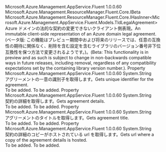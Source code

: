 <Type Name="IDomainLegalAgreement" FullName="Microsoft.Azure.Management.AppService.Fluent.IDomainLegalAgreement">
  <TypeSignature Language="C#" Value="public interface IDomainLegalAgreement : Microsoft.Azure.Management.ResourceManager.Fluent.Core.IBeta, Microsoft.Azure.Management.ResourceManager.Fluent.Core.IHasInner&lt;Microsoft.Azure.Management.AppService.Fluent.Models.TldLegalAgreement&gt;" />
  <TypeSignature Language="ILAsm" Value=".class public interface auto ansi abstract IDomainLegalAgreement implements class Microsoft.Azure.Management.ResourceManager.Fluent.Core.IBeta, class Microsoft.Azure.Management.ResourceManager.Fluent.Core.IHasInner`1&lt;class Microsoft.Azure.Management.AppService.Fluent.Models.TldLegalAgreement&gt;" />
  <TypeSignature Language="DocId" Value="T:Microsoft.Azure.Management.AppService.Fluent.IDomainLegalAgreement" />
  <TypeSignature Language="VB.NET" Value="Public Interface IDomainLegalAgreement&#xA;Implements IBeta, IHasInner(Of TldLegalAgreement)" />
  <TypeSignature Language="F#" Value="type IDomainLegalAgreement = interface&#xA;    interface IBeta&#xA;    interface IHasInner&lt;TldLegalAgreement&gt;" />
  <AssemblyInfo>
    <AssemblyName>Microsoft.Azure.Management.AppService.Fluent</AssemblyName>
    <AssemblyVersion>1.0.0.60</AssemblyVersion>
  </AssemblyInfo>
  <Interfaces>
    <Interface>
      <InterfaceName>Microsoft.Azure.Management.ResourceManager.Fluent.Core.IBeta</InterfaceName>
    </Interface>
    <Interface>
      <InterfaceName>Microsoft.Azure.Management.ResourceManager.Fluent.Core.IHasInner&lt;Microsoft.Azure.Management.AppService.Fluent.Models.TldLegalAgreement&gt;</InterfaceName>
    </Interface>
  </Interfaces>
  <Docs>
    <summary>
            <span data-ttu-id="0cd0c-101">Azure ドメインの法的な契約の変更できないクライアント側表現。</span><span class="sxs-lookup"><span data-stu-id="0cd0c-101">An immutable client-side representation of an Azure domain legal agreement.</span></span>
            </summary>
    <remarks>
            <span data-ttu-id="0cd0c-102">(ベータ版: この機能はプレビュー期間中および将来のリリースでは、任意の互換性の期待に関係なく、削除を含む設定を含むライブラリのバージョン番号非下位互換性を保つ方法で変更されるようです。)。</span><span class="sxs-lookup"><span data-stu-id="0cd0c-102">(Beta: This functionality is in preview and as such is subject to change in non-backwards compatible ways in future releases, including removal, regardless of any compatibility expectations set by the containing library version number.).</span></span>
            </remarks>
  </Docs>
  <Members>
    <Member MemberName="AgreementKey">
      <MemberSignature Language="C#" Value="public string AgreementKey { get; }" />
      <MemberSignature Language="ILAsm" Value=".property instance string AgreementKey" />
      <MemberSignature Language="DocId" Value="P:Microsoft.Azure.Management.AppService.Fluent.IDomainLegalAgreement.AgreementKey" />
      <MemberSignature Language="VB.NET" Value="Public ReadOnly Property AgreementKey As String" />
      <MemberSignature Language="F#" Value="member this.AgreementKey : string" Usage="Microsoft.Azure.Management.AppService.Fluent.IDomainLegalAgreement.AgreementKey" />
      <MemberType>Property</MemberType>
      <AssemblyInfo>
        <AssemblyName>Microsoft.Azure.Management.AppService.Fluent</AssemblyName>
        <AssemblyVersion>1.0.0.60</AssemblyVersion>
      </AssemblyInfo>
      <ReturnValue>
        <ReturnType>System.String</ReturnType>
      </ReturnValue>
      <Docs>
        <summary>
            <span data-ttu-id="0cd0c-103">アグリーメントの一意の識別子を取得します。</span><span class="sxs-lookup"><span data-stu-id="0cd0c-103">Gets unique identifier for the agreement.</span></span>
            </summary>
        <value>To be added.</value>
        <remarks>To be added.</remarks>
      </Docs>
    </Member>
    <Member MemberName="Content">
      <MemberSignature Language="C#" Value="public string Content { get; }" />
      <MemberSignature Language="ILAsm" Value=".property instance string Content" />
      <MemberSignature Language="DocId" Value="P:Microsoft.Azure.Management.AppService.Fluent.IDomainLegalAgreement.Content" />
      <MemberSignature Language="VB.NET" Value="Public ReadOnly Property Content As String" />
      <MemberSignature Language="F#" Value="member this.Content : string" Usage="Microsoft.Azure.Management.AppService.Fluent.IDomainLegalAgreement.Content" />
      <MemberType>Property</MemberType>
      <AssemblyInfo>
        <AssemblyName>Microsoft.Azure.Management.AppService.Fluent</AssemblyName>
        <AssemblyVersion>1.0.0.60</AssemblyVersion>
      </AssemblyInfo>
      <ReturnValue>
        <ReturnType>System.String</ReturnType>
      </ReturnValue>
      <Docs>
        <summary>
            <span data-ttu-id="0cd0c-104">契約の詳細を取得します。</span><span class="sxs-lookup"><span data-stu-id="0cd0c-104">Gets agreement details.</span></span>
            </summary>
        <value>To be added.</value>
        <remarks>To be added.</remarks>
      </Docs>
    </Member>
    <Member MemberName="Title">
      <MemberSignature Language="C#" Value="public string Title { get; }" />
      <MemberSignature Language="ILAsm" Value=".property instance string Title" />
      <MemberSignature Language="DocId" Value="P:Microsoft.Azure.Management.AppService.Fluent.IDomainLegalAgreement.Title" />
      <MemberSignature Language="VB.NET" Value="Public ReadOnly Property Title As String" />
      <MemberSignature Language="F#" Value="member this.Title : string" Usage="Microsoft.Azure.Management.AppService.Fluent.IDomainLegalAgreement.Title" />
      <MemberType>Property</MemberType>
      <AssemblyInfo>
        <AssemblyName>Microsoft.Azure.Management.AppService.Fluent</AssemblyName>
        <AssemblyVersion>1.0.0.60</AssemblyVersion>
      </AssemblyInfo>
      <ReturnValue>
        <ReturnType>System.String</ReturnType>
      </ReturnValue>
      <Docs>
        <summary>
            <span data-ttu-id="0cd0c-105">アグリーメントのタイトルを取得します。</span><span class="sxs-lookup"><span data-stu-id="0cd0c-105">Gets agreement title.</span></span>
            </summary>
        <value>To be added.</value>
        <remarks>To be added.</remarks>
      </Docs>
    </Member>
    <Member MemberName="Url">
      <MemberSignature Language="C#" Value="public string Url { get; }" />
      <MemberSignature Language="ILAsm" Value=".property instance string Url" />
      <MemberSignature Language="DocId" Value="P:Microsoft.Azure.Management.AppService.Fluent.IDomainLegalAgreement.Url" />
      <MemberSignature Language="VB.NET" Value="Public ReadOnly Property Url As String" />
      <MemberSignature Language="F#" Value="member this.Url : string" Usage="Microsoft.Azure.Management.AppService.Fluent.IDomainLegalAgreement.Url" />
      <MemberType>Property</MemberType>
      <AssemblyInfo>
        <AssemblyName>Microsoft.Azure.Management.AppService.Fluent</AssemblyName>
        <AssemblyVersion>1.0.0.60</AssemblyVersion>
      </AssemblyInfo>
      <ReturnValue>
        <ReturnType>System.String</ReturnType>
      </ReturnValue>
      <Docs>
        <summary>
            <span data-ttu-id="0cd0c-106">契約の詳細のコピーがホストされている url を取得します。</span><span class="sxs-lookup"><span data-stu-id="0cd0c-106">Gets url where a copy of the agreement details is hosted.</span></span>
            </summary>
        <value>To be added.</value>
        <remarks>To be added.</remarks>
      </Docs>
    </Member>
  </Members>
</Type>